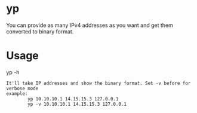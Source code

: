# yp

You can provide as many IPv4 addresses as you want and get them converted to binary format.


# Usage

yp -h
```
It'll take IP addresses and show the binary format. Set -v before for verbose mode
example: 
        yp 10.10.10.1 14.15.15.3 127.0.0.1
        yp -v 10.10.10.1 14.15.15.3 127.0.0.1
 ```
 
 
